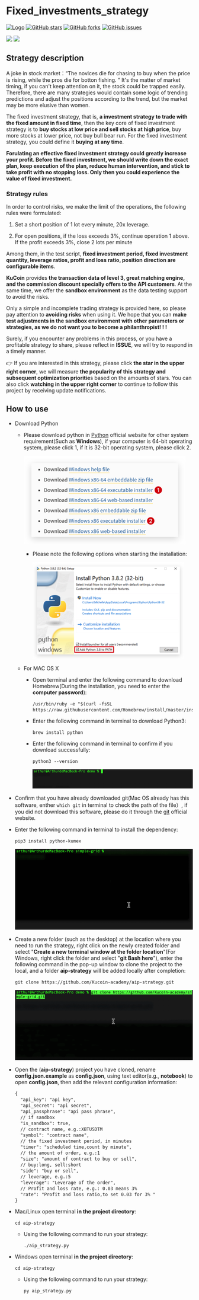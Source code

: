 # Fixed_investments_strategy

[![Logo](https://img.shields.io/badge/KuCoin-KuMex-yellowgreen?style=flat-square)](https://github.com/Kucoin-academy/Guide)
[![GitHub stars](https://img.shields.io/github/stars/Kucoin-academy/simple-grid.svg?label=Stars&style=flat-square)](https://github.com/Kucoin-academy/simple-grid)
[![GitHub forks](https://img.shields.io/github/forks/Kucoin-academy/simple-grid.svg?label=Fork&style=flat-square)](https://github.com/Kucoin-academy/simple-grid)
[![GitHub issues](https://img.shields.io/github/issues/Kucoin-academy/simple-grid.svg?label=Issue&style=flat-square)](https://github.com/Kucoin-academy/simple-grid/issues)

[![](https://img.shields.io/badge/lang-English-informational.svg?longCache=true&style=flat-square)](README.md)
[![](https://img.shields.io/badge/lang-Chinese-red.svg?longCache=true&style=flat-square)](README_CN.md)

## Strategy description

A joke in stock market：“The novices die for chasing to buy when the price is rising, while the pros die for botton fishing. ”  It's the matter of market timing, if you can't keep attention on it, the stock could be trapped easily. Therefore, there are many strategies would contain some logic of trending predictions and adjust the positions according to the trend, but the market may be more elusive than women.

The fixed investment strategy, that is, **a investment strategy to trade with the fixed amount in fixed time**, then the key core of fixed investment strategy is to **buy stocks at low price and sell stocks at high price**, buy more stocks at lower price, not buy bull bear run. For the fixed investment strategy, you could define it **buying at any time**.

 **Forulating an effective fixed investment strategy could greatly increase your profit. Before the fixed investment, we should write down the exact plan, keep execution of the plan, reduce human intervention, and stick to take profit with no stopping loss. Only then you could experience the value of fixed investment.**   

### Strategy rules

In order to control risks, we make the limit of the operations, the following rules were formulated:  

1. Set a short position of 1 lot every minute, 20x leverage.  

2. For open positions, if the loss exceeds 3%, continue operation 1 above. If the profit exceeds 3%, close 2 lots per minute  

   

Among them, in the test script, **fixed investment period, fixed investment quantity, leverage ratios, profit and loss ratio, position direction are configurable items**. 



**KuCoin** provides **the transaction data of level 3, great matching engine, and the commission discount specially offers to the API customers**. At the same time, we offer the **sandbox environment** as the data testing support to avoid the risks.

Only a simple and incomplete trading strategy is provided here, so please pay attention to **avoiding risks** when using it. We hope that you can **make test adjustments in the sandbox environment with other parameters or strategies,  as we do not want you to become a philanthropist! ! !**

Surely, if you encounter any problems in this process, or you have a profitable strategy to share, please reflect in **ISSUE**, we will try to respond in a timely manner. 

:point_right: If you are interested in this strategy, please click **the star in the upper right corner**, we will  measure **the popularity of this strategy and subsequent optimization prioritie**s based on the amounts of stars. You can also click **watching in the upper right corner** to continue to follow this project by receiving update notifications. 

## How to use

* Download Python

  * Please download python in [Python](https://www.python.org/) official website for other system requirement(Such as **Windows**), if your computer is 64-bit operating system, please click 1, if it is 32-bit operating system, please click 2.

    <img src="./img/python_download.png" style="zoom:50%" />

    * Please note the following options when starting the installation:

      <img src="./img/python_win.png" style="zoom:40%" />

  * For MAC OS X

    * Open terminal and enter the following command to download Homebrew(During the installation, you need to enter the **computer password**):

      ```shell
      /usr/bin/ruby -e "$(curl -fsSL https://raw.githubusercontent.com/Homebrew/install/master/install)"
      ```

    * Enter the following command in terminal to download Python3:

      ```shell
      brew install python
      ```

    * Enter the following command in terminal to confirm if you download successfully:

      ```shell
      python3 --version
      ```

      ![](./img/python_version.gif)

* Confirm that you have already downloaded git(Mac OS  already has this software, enther `which git` in terminal to check the path of the file）, if you did not download this software, please do it through the [git](https://git-scm.com/) official website.

* Enter the following command in terminal to install the dependency:

  ```shell script
  pip3 install python-kumex
  ```

  ![pip_install](./img/pip_install.gif)
  
* Create a new folder (such as the desktop) at the location where you need to run the strategy, right click on the newly created folder and select "**Create a new terminal window at the folder location**"(For Windows, right click the folder and select "**git Bash here**"), enter the following command in the pop-up window to clone the project to the local, and a folder **aip-strategy** will be added locally after completion:
  
  ```shell
  git clone https://github.com/Kucoin-academy/aip-strategy.git
  ```
  
  ![git_clone](./img/git_clone.gif)
  
* Open the (**aip-strategy**) project you have cloned,  rename **config.json.example** as **config.json**, using text editor(e.g., **notebook**) to open **config.json**, then add the relevant configuration information: 

  ```
  {
    "api_key": "api key",
    "api_secret": "api secret",
    "api_passphrase": "api pass phrase",
    // if sandbox
    "is_sandbox": true,
    // contract name, e.g.:XBTUSDTM 
    "symbol": "contract name",
    // the fixed investment period, in minutes
    "timer": "scheduled time,count by minute",
    // the amount of order, e.g.:1
    "size": "amount of contract to buy or sell",
    // buy:long, sell:short  
    "side": "buy or sell",
    // leverage, e.g.:5  
    "leverage": "Leverage of the order",
    // Profit and loss rate, e.g.: 0.03 means 3%  
    "rate": "Profit and loss ratio,to set 0.03 for 3% "
  }
  ```
  
* Mac/Linux open terminal **in the project directory**: 

  ```shell
  cd aip-strategy
  ```
  * Using the following command to run your strategy:
  
    ```shell
    ./aip_strategy.py
    ```
  
* Windows open terminal **in the project directory**: 

  ```shell
  cd aip-strategy
  ```
  * Using the following command to run your strategy:
  
    ```shell
    py aip_strategy.py
    ```
  
  

